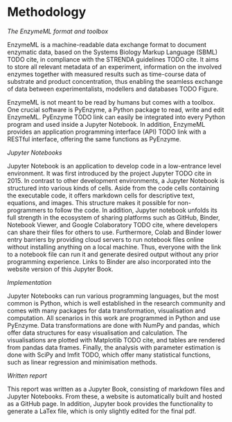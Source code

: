 # Methodology 
_The EnzymeML format and toolbox_

EnzymeML is a machine-readable data exchange format to document enzymatic data, based on the Systems Biology Markup Language (SBML) TODO cite, in compliance with the STRENDA guidelines TODO cite. It aims to store all relevant metadata of an experiment, information on the involved enzymes together with measured results such as time-course data of substrate and product concentration, thus enabling the seamless exchange of data between experimentalists, modellers and databases TODO Figure. 

EnzymeML is not meant to be read by humans but comes with a toolbox. One crucial software is PyEnzyme, a Python package to read, write and edit EnzymeML. PyEnzyme TODO link can easily be integrated into every Python program and used inside a Jupyter Notebook. In addition, EnzymeML provides an application programming interface (API) TODO link with a RESTful interface, offering the same functions as PyEnzyme. 

_Jupyter Notebooks_

Jupyter Notebook is an application to develop code in a low-entrance level environment. It was first introduced by the project Jupyter TODO cite in 2015. In contrast to other development environments, a Jupyter Notebook is structured into various kinds of cells. Aside from the code cells containing the executable code, it offers markdown cells for descriptive text, equations, and images. This structure makes it possible for non-programmers to follow the code. In addition, Jupyter notebook unfolds its full strength in the ecosystem of sharing platforms such as GitHub, Binder, Notebook Viewer, and Google Colaboratory TODO cite, where developers can share their files for others to use. Furthermore, Colab and Binder lower entry barriers by providing cloud servers to run notebook files online without installing anything on a local machine. Thus, everyone with the link to a notebook file can run it and generate desired output without any prior programming experience. Links to Binder are also incorporated into the website version of this Jupyter Book.

_Implementation_

Jupyter Notebooks can run various programming languages, but the most common is Python, which is well established in the research community and comes with many packages for data transformation, visualisation and computation. All scenarios in this work are programmed in Python and use PyEnzyme. Data transformations are done with NumPy and pandas, which offer data structures for easy visualisation and calculation. The visualisations are plotted with Matplotlib TODO cite, and tables are rendered from pandas data frames. Finally, the analysis with parameter estimation is done with SciPy and lmfit TODO, which offer many statistical functions, such as linear regression and minimisation methods. 

_Written report_

This report was written as a Jupyter Book, consisting of markdown files and Jupyter Notebooks. From these, a website is automatically built and hosted as a GitHub page. In addition, Jupyter book provides the functionality to generate a LaTex file, which is only slightly edited for the final pdf. 